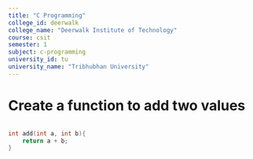 ```yaml
---
title: "C Programming"
college_id: deerwalk
college_name: "Deerwalk Institute of Technology"
course: csit
semester: 1
subject: c-programming
university_id: tu
university_name: "Tribhubhan University"
---
```


# Create a function to add two values

```c

int add(int a, int b){
    return a + b;
}

```